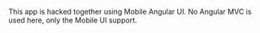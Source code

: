 This app is hacked together using Mobile Angular UI.
No Angular MVC is used here, only the Mobile UI support.
